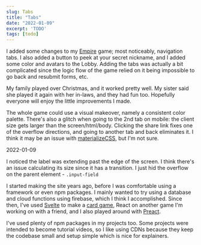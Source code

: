 ```yaml
---
slug: Tabs
title: "Tabs"
date: "2022-01-09"
excerpt: 'TODO'
tags: [todo]
---
```


<script>
  import Callout from "$lib/components/base/callout.svelte";
</script>

I added some changes to my [Empire](https://empire.ihtfy.com/) game; most noticeably, navigation tabs. I also added a button to peek at your secret nickname, and I added some color and avatars to the Lobby. Adding the tabs was actually a bit complicated since the logic flow of the game relied on it being impossible to go back and resubmit forms, etc.

My family played over Christmas, and it worked pretty well. My sister said she played it again with her in-laws, and they had fun too. Hopefully everyone will enjoy the little improvements I made.

The whole game could use a visual makeover, namely a consistent color palette. There's also a glitch when going to the 2nd tab on mobile: the client size gets larger than the screen/html/body. Clicking the share link fixes one of the overflow directions, and going to another tab and back eliminates it. I think it may be an issue with [materializeCSS](https://materializecss.com/), but I'm not sure.

<Callout type="info" date="2022-01-09">
2022-01-09

I noticed the label was extending past the edge of the screen. I think there's an issue calculating its size since it has a transition. I just hid the overflow on the parent element - `.input-field`
</Callout>

I started making the site years ago, before I was comfortable using a framework or even npm packages. I mainly wanted to try using a database and cloud functions using firebase, which I think I accomplished. Since then, I've used [Svelte](https://svelte.dev/) to make a [card game](https://optics.ihtfy.com/), React on another game I'm working on with a friend, and I also played around with [Preact](https://preactjs.com/).

I've used plenty of npm packages in my projects too. Some projects were intended to become tutorial videos, so I like using CDNs because they keep the codebase small and setup simple which is nice for explainers.
